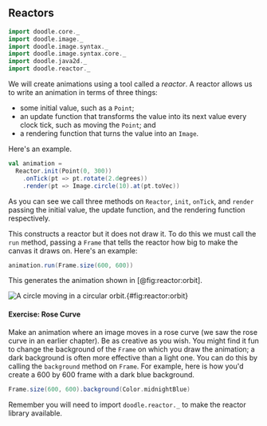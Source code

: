 ## Reactors

```scala mdoc:invisible
import doodle.core._
import doodle.image._
import doodle.image.syntax._
import doodle.image.syntax.core._
import doodle.java2d._
import doodle.reactor._
```

We will create animations using a tool called a *reactor*. A reactor allows us to write an animation in terms of three things:

- some initial value, such as a `Point`; 
- an update function that transforms the value into its next value every clock tick, such as moving the `Point`; and
- a rendering function that turns the value into an `Image`.

Here's an example.

```scala mdoc:silent
val animation =
  Reactor.init(Point(0, 300))
    .onTick(pt => pt.rotate(2.degrees))
    .render(pt => Image.circle(10).at(pt.toVec))
```

As you can see we call three methods on `Reactor`, `init`, `onTick`, and `render` passing the initial value, the update function, and the rendering function respectively.

This constructs a reactor but it does not draw it. To do this we must call the `run` method, passing a `Frame` that tells the reactor how big to make the canvas it draws on. Here's an example:

```scala
animation.run(Frame.size(600, 600))
```

This generates the animation shown in [@fig:reactor:orbit].

![A circle moving in a circular orbit.](./src/pages/reactor/orbit.pdf+svg){#fig:reactor:orbit}


#### Exercise: Rose Curve

Make an animation where an image moves in a rose curve (we saw the rose curve in an earlier chapter). Be as creative as you wish. You might find it fun to change the background of the `Frame` on which you draw the animation; a dark background is often more effective than a light one. You can do this by calling the `background` method on `Frame`. For example, here is how you'd create a 600 by 600 frame with a dark blue background.

```scala mdoc:silent
Frame.size(600, 600).background(Color.midnightBlue)
```

Remember you will need to import `doodle.reactor._` to make the reactor library available.
